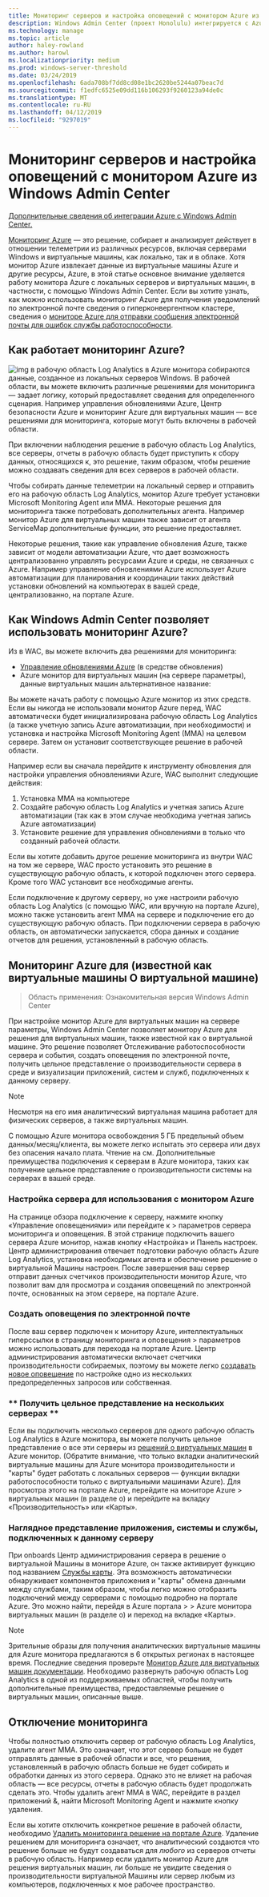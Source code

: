 ```yaml
---
title: Мониторинг серверов и настройка оповещений с монитором Azure из Windows Admin Center
description: Windows Admin Center (проект Honolulu) интегрируется с Azure монитор
ms.technology: manage
ms.topic: article
author: haley-rowland
ms.author: harowl
ms.localizationpriority: medium
ms.prod: windows-server-threshold
ms.date: 03/24/2019
ms.openlocfilehash: 6ada708bf7dd8cd08e1bc2620be5244a07beac7d
ms.sourcegitcommit: f1edfc6525e09dd116b106293f9260123a94de0c
ms.translationtype: MT
ms.contentlocale: ru-RU
ms.lasthandoff: 04/12/2019
ms.locfileid: "9297019"
---
```

# Мониторинг серверов и настройка оповещений с монитором Azure из Windows Admin Center

[Дополнительные сведения об интеграции Azure с Windows Admin Center.](../plan/azure-integration-options.md)

[Мониторинг Azure](https://docs.microsoft.com/azure/azure-monitor/overview) — это решение, собирает и анализирует действует в отношении телеметрии из различных ресурсов, включая серверами Windows и виртуальные машины, как локально, так и в облаке. Хотя монитор Azure извлекает данные из виртуальные машины Azure и другие ресурсы, Azure, в этой статье основное внимание уделяется работу монитора Azure с локальных серверов и виртуальных машин, в частности, с помощью Windows Admin Center. Если вы хотите узнать, как можно использовать мониторинг Azure для получения уведомлений по электронной почте сведения о гиперконвергентном кластере, сведения о [мониторе Azure для отправки сообщения электронной почты для ошибок службы работоспособности](https://docs.microsoft.com/windows-server/storage/storage-spaces/configure-azure-monitor).

## Как работает мониторинг Azure?
![img](../media/azure-monitor-diagram.png) в рабочую область Log Analytics в Azure монитора собираются данные, созданное из локальных серверов Windows. В рабочей области, вы можете включить различные решениями для мониторинга — задает логику, который предоставляет сведения для определенного сценария. Например управления обновлениями Azure, Центр безопасности Azure и мониторинг Azure для виртуальных машин — все решениями для мониторинга, которые могут быть включены в рабочей области. 

При включении наблюдения решение в рабочую область Log Analytics, все серверы, отчеты в рабочую область будет приступить к сбору данных, относящихся к, это решение, таким образом, чтобы решение можно создавать сведения для всех серверов в рабочей области. 

Чтобы собирать данные телеметрии на локальный сервер и отправить его на рабочую область Log Analytics, монитор Azure требует установки Microsoft Monitoring Agent или MMA. Некоторые решения для мониторинга также потребовать дополнительных агента. Например монитор Azure для виртуальных машин также зависит от агента ServiceMap дополнительные функции, это решение предоставляет. 

Некоторые решения, такие как управление обновления Azure, также зависит от модели автоматизации Azure, что дает возможность централизованно управлять ресурсами Azure и среды, не связанных с Azure. Например управление обновлениями Azure использует Azure автоматизации для планирования и координации таких действий установки обновлений на компьютерах в вашей среде, централизованно, на портале Azure.


## Как Windows Admin Center позволяет использовать мониторинг Azure?

Из в WAC, вы можете включить два решениями для мониторинга:

- [Управление обновлениями Azure](azure-update-management.md) (в средстве обновления)
- Azure монитор для виртуальных машин (на сервере параметры), данные виртуальных машин альтернативное название:

Вы можете начать работу с помощью Azure монитор из этих средств. Если вы никогда не использовали монитор Azure перед, WAC автоматически будет инициализирована рабочую область Log Analytics (а также учетную запись Azure автоматизации, при необходимости) и установка и настройка Microsoft Monitoring Agent (MMA) на целевом сервере. Затем он установит соответствующее решение в рабочей области. 

Например если вы сначала перейдите к инструменту обновления для настройки управления обновлениями Azure, WAC выполнит следующие действия:

1. Установка MMA на компьютере
2. Создайте рабочую область Log Analytics и учетная запись Azure автоматизации (так как в этом случае необходима учетная запись Azure автоматизации)
3. Установите решение для управления обновлениями в только что созданный рабочей области.

Если вы хотите добавить другое решение мониторинга из внутри WAC на том же сервере, WAC просто установить это решение в существующую рабочую область, к которой подключен этого сервера. Кроме того WAC установит все необходимые агенты.

Если подключение к другому серверу, но уже настроили рабочую область Log Analytics (с помощью WAC, или вручную на портале Azure), можно также установить агент MMA на сервере и подключение его до существующую рабочую область. При подключении сервера в рабочую область, он автоматически запускается, сбора данных и создание отчетов для решения, установленный в рабочую область.

## Мониторинг Azure для (известной как виртуальные машины О виртуальной машине)
>Область применения: Ознакомительная версия Windows Admin Center

При настройке монитор Azure для виртуальных машин на сервере параметры, Windows Admin Center позволяет монитору Azure для решения для виртуальных машин, также известной как о виртуальной машине. Это решение позволяет Отслеживание работоспособности сервера и события, создать оповещения по электронной почте, получить цельное представление о производительности сервера в среде и визуализации приложений, систем и служб, подключенных к данному серверу.

> [!NOTE]
> Несмотря на его имя аналитический виртуальная машина работает для физических серверов, а также виртуальных машин.

С помощью Azure монитора освобождения 5 ГБ предельный объем данных/месяц/клиента, вы можете легко испытать это сервера или двух без опасения начало плата. Чтение на см. Дополнительные преимущества подключения к серверам в Azure монитора, таких как получение цельное представление о производительности системы на серверах в вашей среде.

### **Настройка сервера для использования с монитором Azure**

На странице обзора подключение к серверу, нажмите кнопку «Управление оповещениями» или перейдите к > параметров сервера мониторинга и оповещения. В этой странице подключить вашего сервера Azure монитор, нажав кнопку «Настройка» и Панель настроек. Центр администрирования отвечает подготовки рабочую область Azure Log Analytics, установка необходимых агента и обеспечение решение о виртуальной Машины настроен. После завершения ваш сервер отправит данных счетчиков производительности монитор Azure, что позволит вам для просмотра и создания оповещений по электронной почте, основанных на этом сервере, на портале Azure.

### **Создать оповещения по электронной почте**

После ваш сервер подключен к монитору Azure, интеллектуальных гиперссылки в страницу мониторинга и оповещения > параметров можно использовать для перехода на портале Azure. Центр администрирования автоматически включает счетчики производительности собираемых, поэтому вы можете легко [создавать новое оповещение](https://docs.microsoft.com/azure/azure-monitor/platform/alerts-log) по настройке одно из нескольких предопределенных запросов или собственная.

### ** Получить цельное представление на нескольких серверах **

Если вы подключить несколько серверов для одного рабочую область Log Analytics в Azure монитора, вы можете получить цельное представление о все эти серверы из [решений о виртуальных машин](https://docs.microsoft.com/azure/azure-monitor/insights/vminsights-overview) в Azure монитор.  (Обратите внимание, что только вкладки аналитический виртуальные машины для Azure монитора производительности и "карты" будет работать с локальных серверов — функции вкладки работоспособности только с виртуальными машинами Azure). Для просмотра этого на портале Azure, перейдите на мониторе Azure > виртуальных машин (в разделе о) и перейдите на вкладку «Производительность» или «Карты».

### **Наглядное представление приложения, системы и службы, подключенных к данному серверу**

При onboards Центр администрирования сервера в решение о виртуальной Машины в мониторе Azure, он также активирует функцию под названием [Службы карты](https://docs.microsoft.com/azure/azure-monitor/insights/service-map). Эта возможность автоматически обнаруживает компонентов приложения и "карты" обмена данными между службами, таким образом, чтобы легко можно отобразить подключений между серверами с помощью подробно на портале Azure. Это можно найти, перейдя в Azure портала > > Azure монитора виртуальных машин (в разделе о) и переход на вкладке «Карты».

> [!NOTE]
> Зрительные образы для получения аналитических виртуальные машины для Azure монитора предлагаются в 6 открытых регионах в настоящее время.  Последние сведения проверьте [Монитор Azure для виртуальных машин документации](https://docs.microsoft.com/azure/azure-monitor/insights/vminsights-onboard#log-analytics).  Необходимо развернуть рабочую область Log Analytics в одной из поддерживаемых областей, чтобы получить дополнительные преимущества, предоставляемые решение о виртуальных машин, описанные выше.

## Отключение мониторинга

Чтобы полностью отключить сервер от рабочую область Log Analytics, удалите агент MMA. Это означает, что этот сервер больше не будет отправлять данные в рабочей области и все, что решения, установленный в рабочую область больше не будет собирать и обработки данных из этого сервера. Однако это не влияет на рабочая область — все ресурсы, отчеты в рабочую область будет продолжать сделать это. Чтобы удалить агент MMA в WAC, перейдите в раздел приложений &, найти Microsoft Monitoring Agent и нажмите кнопку удаления.

Если вы хотите отключить конкретное решение в рабочей области, необходимо [Удалить мониторинга решение на портале Azure](https://docs.microsoft.com/azure/azure-monitor/insights/solutions#remove-a-management-solution). Удаление решением для мониторинга означает, что аналитический создаются что решение больше не будут создаваться для _любого_ из серверов отчеты в рабочую область. Например если удалить монитор Azure для решения виртуальных машин, ли больше не увидите сведения о производительности виртуальной Машины или сервер любым из компьютеров, подключенных к мое рабочее пространство.